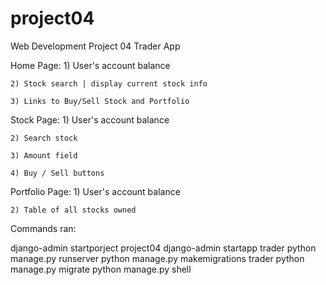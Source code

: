 # project04
Web Development Project 04 Trader App

Home Page:
    1) User's account balance

    2) Stock search | display current stock info

    3) Links to Buy/Sell Stock and Portfolio

Stock Page:
    1) User's account balance

    2) Search stock

    3) Amount field

    4) Buy / Sell buttons

Portfolio Page:
    1) User's account balance

    2) Table of all stocks owned


Commands ran:

django-admin startporject project04
django-admin startapp trader
python manage.py runserver
python manage.py makemigrations trader
python manage.py migrate
python manage.py shell
